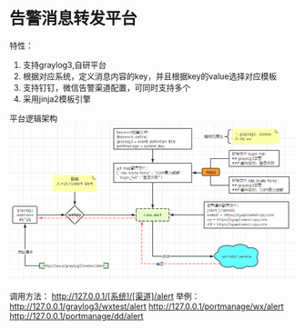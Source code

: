 # 告警消息转发平台
特性：
1. 支持graylog3,自研平台
2. 根据对应系统，定义消息内容的key，并且根据key的value选择对应模板
3. 支持钉钉，微信告警渠道配置，可同时支持多个
4. 采用jinja2模板引擎

平台逻辑架构
![](img/logic.png)

调用方法：
http://127.0.0.1/[系统]/[渠道]/alert
举例：
http://127.0.0.1/graylog3/wxtest/alert
http://127.0.0.1/portmanage/wx/alert
http://127.0.0.1/portmanage/dd/alert



